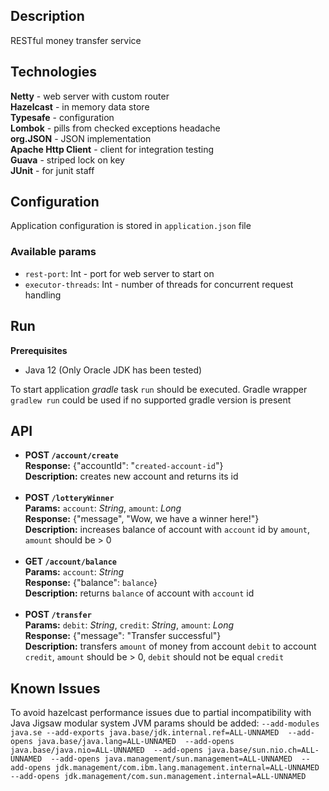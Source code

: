 ## Description

RESTful money transfer service

## Technologies

**Netty**  - web server with custom router <br>
**Hazelcast** - in memory data store <br>
**Typesafe** - configuration <br>
**Lombok** - pills from checked exceptions headache <br>
**org.JSON** - JSON implementation <br>
**Apache Http Client** - client for integration testing <br>
**Guava** - striped lock on key <br>
**JUnit** - for junit staff

## Configuration

Application configuration is stored in `application.json` file

### Available params

- `rest-port`: Int - port for web server to start on
- `executor-threads`: Int - number of threads for concurrent request handling

## Run

**Prerequisites**
- Java 12 (Only Oracle JDK has been tested)

To start application *gradle* task `run` should be executed. Gradle wrapper `gradlew run` could be used if no supported gradle version is present

## API

- **POST `/account/create`** <br>
**Response:** {"accountId": "`created-account-id`"} <br>
**Description:** creates new account and returns its id <br><br>
- **POST `/lotteryWinner`** <br>
**Params:** `account`: *String*, `amount`: *Long* <br>
**Response:** {"message", "Wow, we have a winner here!"} <br> 
**Description:** increases balance of account with `account` id by `amount`, `amount` should be > 0 <br><br>
- **GET `/account/balance`** <br>
**Params:** `account`: *String* <br>
**Response:** {"balance": `balance`} <br>
**Description:** returns `balance` of account with `account` id <br><br>
- **POST `/transfer`** <br>
**Params:** `debit`: *String*, `credit`: *String*, `amount`: *Long* <br>
**Response:** {"message": "Transfer successful"} <br>
**Description:** transfers `amount` of money from account `debit` to account `credit`, `amount` should be > 0, `debit` should not be equal `credit`<br>

## Known Issues

To avoid hazelcast performance issues due to partial incompatibility with Java Jigsaw modular system JVM params should be added: `--add-modules java.se --add-exports java.base/jdk.internal.ref=ALL-UNNAMED  --add-opens java.base/java.lang=ALL-UNNAMED  --add-opens java.base/java.nio=ALL-UNNAMED  --add-opens java.base/sun.nio.ch=ALL-UNNAMED  --add-opens java.management/sun.management=ALL-UNNAMED  --add-opens jdk.management/com.ibm.lang.management.internal=ALL-UNNAMED  --add-opens jdk.management/com.sun.management.internal=ALL-UNNAMED` 